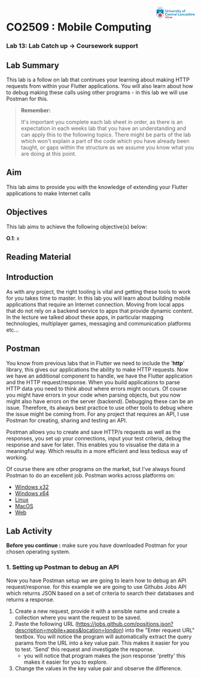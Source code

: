 <img  align="right" src="https://github.com/UCLanCSC/co2509-resources/blob/master/general/logo.jpg?raw=true" style="zoom:10%" />

# CO2509 : Mobile Computing

### Lab 13: Lab Catch up -> Coursework support



## Lab Summary

This lab is a follow on lab that continues your learning about making HTTP requests from within your Flutter applications. You will also learn about how to debug making these calls using other programs - in this lab we will use Postman for this.     



> **Remember:**
>
> It's important you complete each lab sheet in order, as there is an expectation in each weeks lab that you have an understanding and can apply this to the following topics. There might be parts of the lab which won't explain a part of the code which you have already been taught, or gaps within the structure as we assume you know what you are doing at this point.



## Aim

This lab aims to provide you with the knowledge of extending your Flutter applications to make Internet calls 



## **Objectives**

This lab aims to achieve the following objective(s) below:

**O.1**: x



## Reading Material 



## Introduction

As with any project, the right tooling is vital and getting these tools to work for you takes time to master. In this lab you will learn about building mobile applications that require an Internet connection. Moving from local apps that do not rely on a backend service to apps that provide dynamic content. In the lecture we talked about these apps, in particular mapping technologies, multiplayer games, messaging and communication platforms etc... 



## Postman

You know from previous labs that in Flutter we need to include the '**http**' library, this gives our applications the ability to make HTTP requests. Now we have an additional component to handle, we have the Flutter application and the HTTP request/response. When you build applications to parse HTTP data you need to think about where errors might occurs. Of course you might have errors in your code when parsing objects, but you now might also have errors on the server (backend). Debugging these can be an issue. Therefore, its always best practice to use other tools to debug where the issue might be coming from. For any project that requires an API, I use Postman for creating, sharing and testing an API. 

Postman allows you to create and save HTTP/s requests as well as the responses, you set up your connections, input your test criteria, debug the response and save for later. This enables you to visualise the data in a meaningful way. Which results in a more efficient and less tedious way of working. 

Of course there are other programs on the market, but I've always found Postman to do an excellent job. Postman works across platforms on:

* [Windows x32](https://dl.pstmn.io/download/latest/win32)
* [Windows x64](https://dl.pstmn.io/download/latest/win64)
* [Linux](https://dl.pstmn.io/download/latest/linux64)
* [MacOS](https://dl.pstmn.io/download/latest/osx)
* [Web](https://identity.getpostman.com/signup?continue=https%3A%2F%2Fgo.postman.co%2Fbuild)



## Lab Activity

**Before you continue :** make sure you have downloaded Postman for your chosen operating system. 

### 1. Setting up Postman to debug an API

Now you have Postman setup we are going to learn how to debug an API request/response. for this example we are going to use Githubs Jobs API which returns JSON based on a set of criteria to search their databases and returns a response. 

1. Create a new request, provide it with a sensible name and create a collection where you want the request to be saved. 
2. Paste the following URL (https://jobs.github.com/positions.json?description=mobile+apps&location=london) into the "Enter request URL" textbox. You will notice the program will automatically extract the query params from the URL into a key value pair. This makes it easier for you to test. 'Send' this request and investigate the response. 
   - you will notice that program makes the json response 'pretty' this makes it easier for you to explore.  
3. Change the values in the key value pair and observe the difference. 





